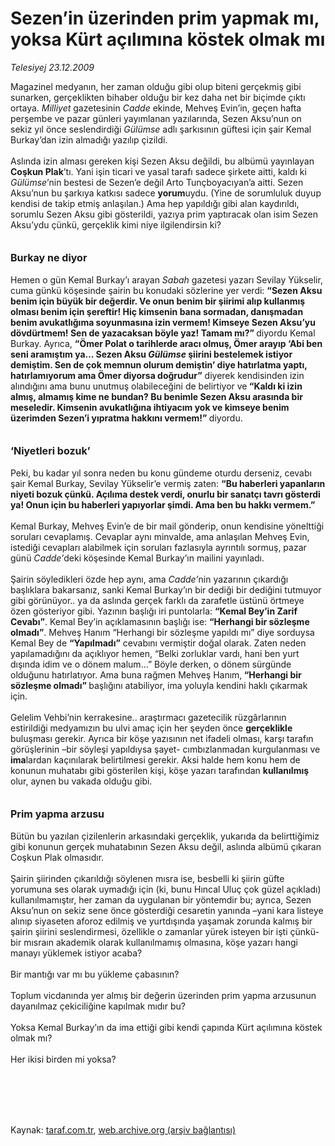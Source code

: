 # Sezen’in üzerinden prim yapmak mı, yoksa Kürt açılımına köstek olmak mı

*Telesiyej 23.12.2009*

<div class="taraf_structure_2col_1zq">
<div class="margen_n">



 <p>Magazinel medyanın, her zaman olduğu gibi olup biteni gerçekmiş gibi sunarken, gerçeklikten bihaber olduğu bir kez daha net bir biçimde çıktı ortaya. <i>Milliyet </i>gazetesinin <i>Cadde</i> ekinde, Mehveş Evin’in, geçen hafta perşembe ve pazar günleri yayımlanan yazılarında, Sezen Aksu’nun on sekiz yıl önce seslendirdiği<i> Gülümse</i> adlı şarkısının güftesi için şair Kemal Burkay’dan izin almadığı yazılıp çizildi. <br/><br/>Aslında izin alması gereken kişi Sezen Aksu değildi, bu albümü yayınlayan <b>Coşkun Plak</b>’tı. Yani işin ticari ve yasal tarafı sadece şirkete aitti, kaldı ki<i> Gülümse</i>’nin bestesi de Sezen’e değil Arto Tunçboyacıyan’a aitti. Sezen Aksu’nun bu şarkıya katkısı sadece <b>yorum</b>uydu. (Yine de sorumluluk duyup kendisi de takip etmiş anlaşılan.) Ama hep yapıldığı gibi alan kaydırıldı, sorumlu Sezen Aksu gibi gösterildi, yazıya prim yaptıracak olan isim Sezen Aksu’ydu çünkü, gerçeklik kimi niye ilgilendirsin ki?<b> <br/><br/><br/><font size="3">Burkay ne diyor</font></b> <br/><br/>Hemen o gün Kemal Burkay’ı arayan <i>Sabah </i>gazetesi yazarı Sevilay Yükselir, cuma günkü köşesinde şairin bu konudaki sözlerine yer verdi: <b>“Sezen Aksu benim için büyük bir değerdir. Ve onun benim bir şiirimi alıp kullanmış olması benim için şereftir! Hiç kimsenin bana sormadan, danışmadan benim avukatlığıma soyunmasına izin vermem! Kimseye Sezen Aksu’yu dövdürtmem! Sen de yazacaksan böyle yaz! Tamam mı?” </b>diyordu Kemal Burkay. Ayrıca, <b>“Ömer Polat o tarihlerde aracı olmuş, Ömer arayıp ‘Abi ben seni aramıştım ya… Sezen Aksu<i> Gülümse</i> şiirini bestelemek istiyor demiştim. Sen de çok memnun olurum demiştin’ diye hatırlatma yaptı, hatırlamıyorum ama Ömer diyorsa doğrudur”</b> diyerek kendisinden izin alındığını ama bunu unutmuş olabileceğini de belirtiyor ve<b> “Kaldı ki izin almış, almamış kime ne bundan? Bu benimle Sezen Aksu arasında bir meseledir. Kimsenin avukatlığına ihtiyacım yok ve kimseye benim üzerimden Sezen’i yıpratma hakkını vermem!” </b>diyordu.<b> <br/><br/><br/><font size="3">‘Niyetleri bozuk’</font></b> <br/><br/>Peki, bu kadar yıl sonra neden bu konu gündeme oturdu derseniz, cevabı şair Kemal Burkay, Sevilay Yükselir’e vermiş zaten: <b>“Bu haberleri yapanların niyeti bozuk çünkü. Açılıma destek verdi, onurlu bir sanatçı tavrı gösterdi ya! Onun için bu haberleri yapıyorlar şimdi. Ama ben bu hakkı vermem.”</b> <br/><br/>Kemal Burkay, Mehveş Evin’e de bir mail gönderip, onun kendisine yönelttiği soruları cevaplamış. Cevaplar aynı minvalde, ama anlaşılan Mehveş Evin, istediği cevapları alabilmek için soruları fazlasıyla ayrıntılı sormuş, pazar günü <i>Cadde’</i>deki köşesinde Kemal Burkay’ın mailini yayınladı. <br/><br/>Şairin söyledikleri özde hep aynı, ama <i>Cadde’</i>nin yazarının çıkardığı başlıklara bakarsanız, sanki Kemal Burkay’ın bir dediği bir dediğini tutmuyor gibi görünüyor.. ya da aslında gerçek farklı da zarafetle üstünü örtmeye özen gösteriyor gibi. Yazının başlığı iri puntolarla: <b>“Kemal Bey’in Zarif Cevabı”</b>. Kemal Bey’in açıklamasının başlığı ise: <b>“Herhangi bir sözleşme olmadı”</b>. Mehveş Hanım “Herhangi bir sözleşme yapıldı mı” diye sorduysa Kemal Bey de <b>“Yapılmadı”</b> cevabını vermiştir doğal olarak. Zaten neden yapılamadığını da açıklıyor hemen, “Belki zorluklar vardı, hani ben yurt dışında idim ve o dönem malum...” Böyle derken, o dönem sürgünde olduğunu hatırlatıyor. Ama buna rağmen Mehveş Hanım,<b> “Herhangi bir sözleşme olmadı” </b>başlığını atabiliyor, ima yoluyla kendini haklı çıkarmak için. <br/><br/>Gelelim Vehbi’nin kerrakesine.. araştırmacı gazetecilik rüzgârlarının estirildiği medyamızın bu ulvi amaç için her şeyden önce <b>gerçeklikle</b> buluşması gerekir. Ayrıca bir köşe yazısının net ifadeli olması, karşı tarafın görüşlerinin –bir söyleşi yapıldıysa şayet- cımbızlanmadan kurgulanması ve <b>ima</b>lardan kaçınılarak belirtilmesi gerekir. Aksi halde hem konu hem de konunun muhatabı gibi gösterilen kişi, köşe yazarı tarafından <b>kullanılmış</b> olur, aynen bu vakada olduğu gibi.<b> <br/><br/><br/><font size="3">Prim yapma arzusu</font></b> <br/><br/>Bütün bu yazılan çizilenlerin arkasındaki gerçeklik, yukarıda da belirttiğimiz gibi konunun gerçek muhatabının Sezen Aksu değil, aslında albümü çıkaran Coşkun Plak olmasıdır. <br/><br/>Şairin şiirinden çıkarıldığı söylenen mısra ise, besbelli ki şiirin güfte yorumuna ses olarak uymadığı için (ki, bunu Hıncal Uluç çok güzel açıkladı) kullanılmamıştır, her zaman da uygulanan bir yöntemdir bu; ayrıca, Sezen Aksu’nun on sekiz sene önce gösterdiği cesaretin yanında –yani kara listeye alınıp siyaseten aforoz edilmiş ve yurtdışında yaşamak zorunda kalmış bir şairin şiirini seslendirmesi, özellikle o zamanlar yürek isteyen bir işti çünkü- bir mısraın akademik olarak kullanılmamış olmasına, köşe yazarı hangi manayı yüklemek istiyor acaba? <br/><br/>Bir mantığı var mı bu yükleme çabasının? <br/><br/>Toplum vicdanında yer almış bir değerin üzerinden prim yapma arzusunun dayanılmaz çekiciliğine kapılmak mıdır bu? <br/><br/>Yoksa Kemal Burkay’ın da ima ettiği gibi kendi çapında Kürt açılımına köstek olmak mı? <br/><br/>Her ikisi birden mi yoksa?</p>
<br/>
<br/>
<br/>



<br/>


<div id="taraf_not">
</div>

</div>


</div>

Kaynak: [taraf.com.tr](http://taraf.com.tr:80/makale/9189.htm), [web.archive.org (arşiv bağlantısı)](http://web.archive.org/web/20100103160254/http://taraf.com.tr:80/makale/9189.htm)
